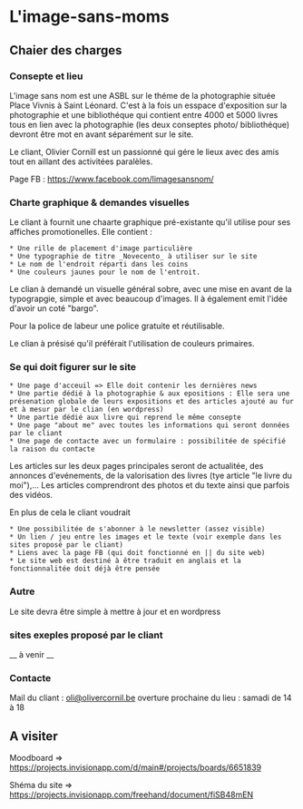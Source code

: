 # L'image-sans-moms

## Chaier des charges 

### Consepte et lieu

L'image sans nom est une ASBL sur le théme de la photographie située Place Vivnis à Saint Léonard. C'est à la fois un esspace d'exposition sur la photographie et une bibliothéque qui contient entre 4000 et 5000 livres tous en lien avec la photographie (les deux conseptes photo/ bibliothéque) devront être mot en avant séparément sur le site.

Le cliant, Olivier Cornill est un passionné qui gére le lieux avec des amis tout en aillant des activitées paralèles. 

Page FB : https://www.facebook.com/limagesansnom/


### Charte graphique & demandes visuelles 

Le cliant à fournit une chaarte graphique pré-existante qu'il utilise pour ses affiches promotionelles. Elle contient : 

    * Une rille de placement d'image particulière 
    * Une typographie de titre _Novecento_ à utiliser sur le site
    * Le nom de l'endroit réparti dans les coins
    * Une couleurs jaunes pour le nom de l'entroit. 

Le clian à demandé un visuelle général sobre, avec une mise en avant de la typograpgie, simple et avec beaucoup d'images. Il à également emit l'idée d'avoir un coté "bargo".

Pour la police de labeur une police gratuite et réutilisable.

Le clian à présisé qu'il préférait l'utilisation de couleurs primaires.


### Se qui doit figurer sur le site 

    * Une page d'acceuil => Elle doit contenir les dernières news 
    * Une partie dédié à la photographie & aux epositions : Elle sera une présenation globale de leurs expositions et des articles ajouté au fur et à mesur par le clian (en wordpress)
    * Une partie dédié aux livre qui reprend le même consepte 
    * Une page "about me" avec toutes les informations qui seront données par le cliant 
    * Une page de contacte avec un formulaire : possibilitée de spécifié la raison du contacte

Les articles sur les deux pages principales seront de actualitée, des annonces d'evénements, de la valorisation des livres (tye article "le livre du moi"),... Les articles comprendront des photos et du texte ainsi que parfois des vidéos. 


En plus de cela le cliant voudrait 

    * Une possibilitée de s'abonner à le newsletter (assez visible)
    * Un lien / jeu entre les images et le texte (voir exemple dans les sites proposé par le cliant)
    * Liens avec la page FB (qui doit fonctionné en || du site web)
    * Le site web est destiné à être traduit en anglais et la fonctionnalitée doit déjà être pensée



### Autre 
Le site devra être simple  à mettre à jour et en wordpress 


### sites exeples proposé par le cliant 
__ à venir __



### Contacte

Mail du cliant : oli@olivercornil.be
overture prochaine du lieu : samadi de 14 à 18



## A visiter 

Moodboard => https://projects.invisionapp.com/d/main#/projects/boards/6651839

Shéma du site => https://projects.invisionapp.com/freehand/document/fiSB48mEN



